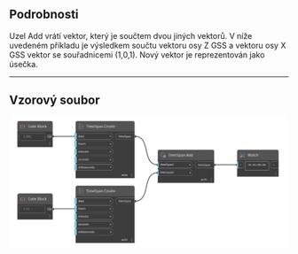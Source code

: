 ## Podrobnosti
Uzel Add vrátí vektor, který je součtem dvou jiných vektorů. V níže uvedeném příkladu je výsledkem součtu vektoru osy Z GSS a vektoru osy X GSS vektor se souřadnicemi (1,0,1). Nový vektor je reprezentován jako úsečka.
___
## Vzorový soubor

![Add](./DSCore.TimeSpan.Add_img.jpg)

